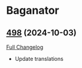 # Baganator

## [498](https://github.com/Baganator/Baganator/tree/498) (2024-10-03)
[Full Changelog](https://github.com/Baganator/Baganator/compare/497...498) 

- Update translations  
